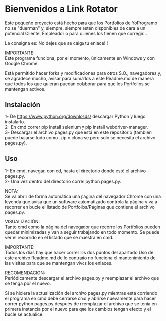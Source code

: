 # Bienvenidos a Link Rotator

Este pequeño proyecto está hecho para que los Portfolios de YoProgramo no se "duerman" y, siempre, siempre estén disponibles de cara a un potencial Cliente, Empleador o para quienes los tienen que corregir...

La consigna es: No dejes que se caiga tu enlace!!!

IMPORTANTE: 
<br>
Este programa funciona, por el momento, únicamente en Windows y con Google Chrome. 

Está permitido hacer forks y modificaciones para otros S.O., navegadores y, se agradece mucho, avisar para sumarlos a este Readme.md de manera que todos los que quieran puedan colaborar para que los Portfolios se mantengan activos.

## Instalación

1- De https://www.python.org/downloads/ descargar Python y luego instalarlo.
<br>
2- En cmd correr pip install selenium y pip install webdriver-manager.
<br>
3- Descargar el archivo pages.py que está en este repositorio (también puede bajarse todo como .zip o clonarse pero solo se necesita el archivo pages.py).

## Uso

1- En cmd, navegar, con cd, hasta el directorio donde esté el archivo pages.py.
<br>
2- Una vez dentro del directorio correr python pages.py.

NOTA: 
<br>
Se va abrir de forma automática una página del navegador Chrome con una leyenda que avisa que un software automatizado controla la página y va a recorrer en bucle el listado de Portfolios/Páginas que contiene el archivo pages.py.

VISUALIZACIÓN:
<br>
Tanto cmd como la página del navegador que recorre los Portfolios pueden quedar minimizadas y van a seguir trabajando en todo momento. Se puede ver el recorrido en el listado que se muestra en cmd.

IMPORTANTE: 
<br>
Todos los días hay que hacer correr los dos puntos del apartado Uso de este archivo Readme.md de lo contrario no funciona el mantenimiento de las visitas para que se mantengan vivos los enlaces.

RECOMENDACIÓN: 
<br>
Periódicamente descargar el archivo pages.py y reemplazar el archivo que se tenga por el nuevo.

Si se hiciera la actualización del archivo pages.py mientras está corriendo el programa en cmd debe cerrarse cmd y abrirse nuevamente para hacer correr python pages.py después de reemplazar el archivo que se tenía en primera instancia por el nuevo para que los cambios tengan efecto y el bucle se actualice.
